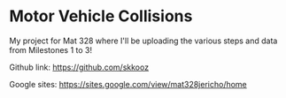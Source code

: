# Motor Vehicle Collisions
My project for Mat 328 where I'll be uploading the various steps and data from Milestones 1 to 3!


Github link: https://github.com/skkooz



Google sites: https://sites.google.com/view/mat328jericho/home

